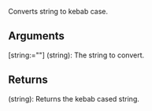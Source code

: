 Converts string to kebab case.


## Arguments
[string:=""] (string): The string to convert.


## Returns
(string): Returns the kebab cased string.
